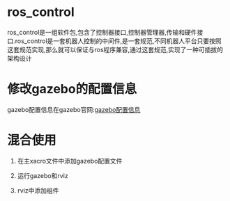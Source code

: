 # ros_control

ros_control是一组软件包,包含了控制器接口,控制器管理器,传输和硬件接口.ros_control是一套机器人控制的中间件,是一套规范,不同机器人平台只要按照这套规范实现,那么就可以保证与ros程序兼容,通过这套规范,实现了一种可插拔的架构设计

# 修改gazebo的配置信息

gazebo配置信息在gazebo官网:[gazebo配置信息](https://classic.gazebosim.org/tutorials?tut=ros_gzplugins) 

# 混合使用

1. 在主xacro文件中添加gazebo配置文件

2. 运行gazebo和rviz

3. rviz中添加组件


